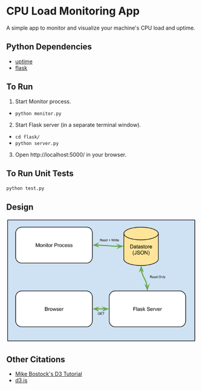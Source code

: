 # CPU Load Monitoring App

A simple app to monitor and visualize your machine's CPU load and uptime.

## Python Dependencies
* [uptime](http://pythonhosted.org//uptime/)
* [flask](http://flask.pocoo.org/docs/0.10/)

## To Run
1. Start Monitor process.
  * `python monitor.py`
2. Start Flask server (in a separate terminal window).
  * `cd flask/`
  * `python server.py`
3. Open http://localhost:5000/ in your browser.

## To Run Unit Tests
`python test.py`

## Design
![Design](https://raw.githubusercontent.com/domoench/load-monitor/master/flask/static/design.png?token=ACbj6MViB_qLH_KX4qgDV7JfqYQrS1Bhks5UZRISwA%3D%3D)

## Other Citations
* [Mike Bostock's D3 Tutorial](http://bost.ocks.org/mike/bar/3/)
* [d3.js](d3js.org)
